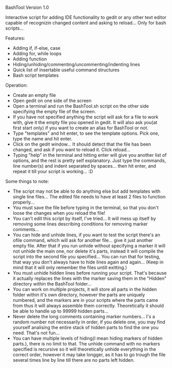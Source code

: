 BashTool
Version 1.0

Interactive script for adding IDE functionality to gedit or any other text editor capable of recognizin changed content and asking to reload... Only for bash scripts...

Features:
- Adding if, if-else, case
- Adding for, while loops
- Adding function
- Hiding/unhiding/commenting/uncommenting/indenting lines
- Quick list of insertable useful command structures
- Bash script templates

Operation:
- Create an empty file
- Open gedit on one side of the screen
- Open a terminal and run the BashTool.sh script on the other side specifying the empty file of the screen.
- If you have not specified anything the script will ask for a file to work with, give it the empty file you opened in gedit. It will also ask you(at first start only) if you want to create an alias for BashTool or not.
- Type "templates" and hit enter, to see the template options. Pick one, type the name and hit enter.
- Click on the gedit window... It should detect that the file has been changed, and ask if you want to reload it. Click reload...
- Typing "help" in the terminal and hitting enter will give you another list of options, and the rest is pretty self explanatory. Just type the commands, line number(s) and indent separated by spaces... then hit enter, and repeat it till your script is working... :D

Some things to note:
- The script may not be able to do anything else but add templates with single line files... The edited file needs to have at least 2 files to function properly...
- You must save the file before typing in the terminal, so that you don't loose the changes when you reload the file!
- You can't edit this script by itself, I've tried... It will mess up itself by removing some lines describing conditions for removing marker comments...
- You can hide and unhide lines, if you want to test the script there's an ofile command, which will ask for another file... give it just another empty file. After that if you run unhide without specifying a marker it will not unhide the main one, nor delete it's parts, instead it will compile the script into the second file you specified... You can run that for testing, that way you don't always have to hide lines again and again... (Keep in mind that it will only remember the files untill exitting.)
- You must unhide hidden lines before running your script. That's because it actually replaces the lines with the marker saving them in the "Hidden" directory within the BashTool folder...
- You can work on multiple projects, it will store all parts in the hidden folder within it's own directory, however the parts are uniquely numbered, and the markers are in your scripts where the parts came from thus it will always assemble them correctly. Theoretically it should be able to handle up to 99999 hidden parts...
- Never delete the long comments containing marker numbers... I's a random number not necessarily in order, if you delete one, you may find yourself analising the entire stack of hidden parts to find the one you need. That's not fun...
- You can have multiple levels of hiding(I mean hiding markers of hidden parts.), there is no limit to that. The unhide command with no markers specified is recursive so it will theoretically unhide everything in the correct order, however it may take longger, as it has to go trough the file several times line by line till there are no parts left hidden.
